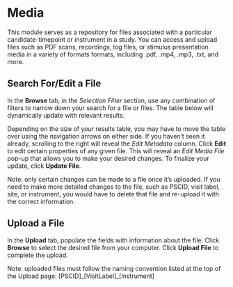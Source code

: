 # Media

This module serves as a repository for files associated with a particular candidate-timepoint or instrument in a study. You can access and upload files such as PDF scans, recordings, log files, or stimulus presentation media in a variety of formats formats, including .pdf, .mp4, .mp3, .txt, and more.

## Search For/Edit a File

In the **Browse** tab, in the *Selection Filter* section, use any combination of filters to narrow down your search for a file or files. The table below will dynamically update with relevant results.  

Depending on the size of your results table, you may have to move the table over using the navigation arrows on either side. If you haven’t seen it already, scrolling to the right will reveal the *Edit Metadata* column. Click **Edit** to edit certain properties of any given file. This will reveal an *Edit Media File* pop-up that allows you to make your desired changes. To finalize your update, click **Update File**. 

Note: only certain changes can be made to a file once it’s uploaded. If you need to make more detailed changes to the file, such as PSCID, visit label, site, or instrument, you would have to delete that file and re-upload it with the correct information. 

## Upload a File

In the **Upload** tab, populate the fields with information about the file. Click **Browse** to select the desired file from your computer. Click **Upload File** to complete the upload. 

Note: uploaded files must follow the naming convention listed at the top of the Upload page: [PSCID]\_[VisitLabel]\_[Instrument]
